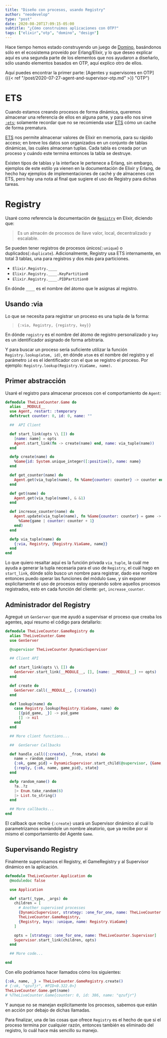 ```yaml
---
title: "Diseño con procesos, usando Registry"
author: "neodevelop"
type: "post"
date: 2020-08-20T17:09:15-05:00
subtitle: "¿Cómo construimos aplicaciones con OTP?"
tags: ["elixir","otp", "domino", "design"]
---
```


Hace tiempo hemos estado construyendo un juego de [Domino](https://domino.makingdevs.com), basándonos sólo en el ecosistema proveído por Erlang/Elixir, y lo que deseo explicar aquí es una segunda parte de los elementos que nos ayudaron a diseñarlo, sólo usando elementos basados en OTP, aquí explico otro de ellos.

Aquí puedes encontrar la primer parte: [Agentes y supervisores en OTP]({{< ref "/post/2020-07-27-agent-and-supervisor-otp.md" >}} "OTP")

# ETS

Cuando estamos creando procesos de forma dinámica, queremos almacenar una referencia de ellos en alguna parte, y para ello nos sirve [`:ets`][ets]; solamente recordar que no se recomienda usar [ETS][ets] cómo un cache de forma prematura.

[ETS][ets] nos permite almacenar valores de Elixir en memoria, para su rápido acceso; en breve los datos son organizados en un conjunto de tablas dinámicas, las cuáles almacenan tuplas. Cada tabla es creada por un proceso y cuándo este termina entonces la tabla se destruye.

Existen tipos de tablas y la interface le pertenece a Erlang, sin embargo, ejemplos de este estilo ya vienen en la documentación de Elixir y Erlang, de hecho hay ejemplos de implementaciones de caché y de almacenes con ETS, pero hay una nota al final que sugiere el uso de Registry para dichas tareas.

# Registry

Usaré como referencia la documentación de [`Registry`][registry] en Elixir, diciendo que:

> Es un almacén de procesos de llave valor, local, decentralizado y escalable.

Se pueden tener registros de procesos únicos(`:unique`) o duplicados(`:duplicate`). Adicionalmente, Registry usa ETS internamente, en total 3 tablas, una para registros y dos más para particiones.

- `Elixir.Registry.____`
- `Elixir.Registry.____.KeyPartition0`
- `Elixir.Registry.____.PIDPartition0`

En dónde `____` es el nombre del átomo que le asignas al registro.

## Usando :via

Lo que se necesita para registrar un proceso es una tupla de la forma:

> `{:via, Registry, {registry, key}}`

En dónde `registry` es el nombre del átomo de registro personalizado y `key` es un identificador asignado de forma arbitraria.

Y para buscar un proceso sería suficiente utilizar la función `Registry.lookup(atom, id)`, en dónde `atom` es el nombre del registro y el parámetro `id` es el identificador con el que se registro el proceso. Por ejemplo: `Registry.lookup(Registry.ViaGame, name)`.

## Primer abstracción

Usaré el registro para almacenar procesos con el comportamiento de `Agent`:

```elixir
defmodule TheLiveCounter.Game do
  alias __MODULE__
  use Agent, restart: :temporary
  defstruct counter: 0, id: 0, name: ""

  ##  API Client

  def start_link(opts \\ []) do
    [name: name] = opts
    Agent.start_link(fn -> create(name) end, name: via_tuple(name))
  end

  defp create(name) do
    %Game{id: System.unique_integer([:positive]), name: name}
  end

  def get_counter(name) do
    Agent.get(via_tuple(name), fn %Game{counter: counter} -> counter end)
  end

  def get(name) do
    Agent.get(via_tuple(name), & &1)
  end

  def increase_counter(name) do
    Agent.update(via_tuple(name), fn %Game{counter: counter} = game ->
      %Game{game | counter: counter + 1}
    end)
  end

  defp via_tuple(name) do
    {:via, Registry, {Registry.ViaGame, name}}
  end
end
```

Lo que quiero resaltar aquí es la función privada `via_tuple`, la cuál me ayuda a generar la tupla necesaria para el uso de `Registry`, el cuál hago en `start_link`, dónde sólo busco un nombre para registrar, dado ese nombre entonces puedo operar las funciones del módulo `Game`, y sin exponer explicítamente el uso de procesos estoy operando sobre aquellos procesos registrados, esto en cada función del cliente: `get`, `increase_counter`.

## Administrador del Registry

Agregué un `GenServer` que me ayudó a supervisar el proceso que creaba los agentes, aquí resumo el código para detallarlo:

```elixir
defmodule TheLiveCounter.GameRegistry do
  alias TheLiveCounter.Game
  use GenServer

  @supervisor TheLiveCounter.DynamicSupervisor

  ## Client API

  def start_link(opts \\ []) do
    GenServer.start_link(__MODULE__, [], [name: __MODULE__] ++ opts)
  end

  def create do
    GenServer.call(__MODULE__, {:create})
  end

  def lookup(name) do
    case Registry.lookup(Registry.ViaGame, name) do
      [{pid_game, _}] -> pid_game
      [] -> nil
    end
  end

  ## More client functions...

  ##  GenServer Callbacks

  def handle_call({:create}, _from, state) do
    name = random_name()
    {:ok, game_pid} = DynamicSupervisor.start_child(@supervisor, {Game, name: name})
    {:reply, {:ok, name, game_pid}, state}
  end

  defp random_name() do
    ?a..?z
    |> Enum.take_random(6)
    |> List.to_string()
  end

  ## More callbacks...
end
```

El callback que recibe `{:create}` usará un Supervisor dinámico al cuál lo parametrizamos envíandole un nombre aleatorio, que ya recibe por sí mismo el comportamiento del Agente `Game`.

## Supervisando Registry

Finalmente supervisamos el Registry, el GameRegistry y al Supervisor dinámico en la aplicación.

```elixir
defmodule TheLiveCounter.Application do
  @moduledoc false

  use Application

  def start(_type, _args) do
    children = [
      # Another supervised processes
      {DynamicSupervisor, strategy: :one_for_one, name: TheLiveCounter.DynamicSupervisor},
      TheLiveCounter.GameRegistry,
      {Registry, keys: :unique, name: Registry.ViaGame}
    ]

    opts = [strategy: :one_for_one, name: TheLiveCounter.Supervisor]
    Supervisor.start_link(children, opts)
  end

  ## More code...

end
```

Con ello podríamos hacer llamados cómo los siguientes:

```elixir
{:ok, name, _} = TheLiveCounter.GameRegistry.create()
# {:ok, "qzufjr", #PID<0.322.0>}
TheLiveCounter.Game.get(name)
# %TheLiveCounter.Game{counter: 0, id: 386, name: "qzufjr"}
```

Y aunque no se manejan explícitamente los procesos, sabemos que están en acción por debajo de dichas llamadas.

Para finalizar, una de las cosas que ofrece `Registry` es el hecho de que si el proceso termina por cualquier razón, entonces también es eliminado del registro, lo cuál hace más sencillo su manejo.

[ets]: https://erlang.org/doc/man/ets.html
[registry]: https://hexdocs.pm/elixir/master/Registry.html
